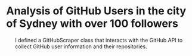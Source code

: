 # Analysis of GitHub Users in the city of Sydney with over 100 followers
<ul>I defined a GitHubScraper class that interacts with the GitHub API to collect GitHub user information and their repositories.</ul>
